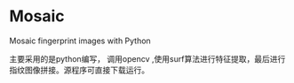# Mosaic
Mosaic fingerprint images with Python

 主要采用的是python编写， 调用opencv ,使用surf算法进行特征提取，最后进行指纹图像拼接。源程序可直接下载运行。
